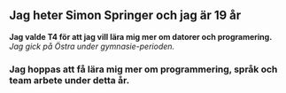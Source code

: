 ## Jag heter Simon Springer och jag är 19 år ###
__Jag valde T4 för att jag vill lära mig mer om datorer och programering.__\
_Jag gick på Östra under gymnasie-perioden._
### Jag hoppas att få lära mig mer om programmering, språk och team arbete under detta år. #
